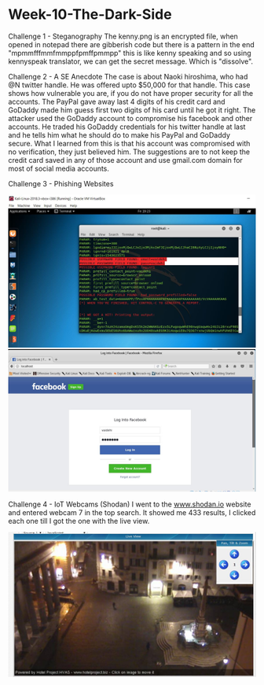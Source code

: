 # Week-10-The-Dark-Side
Challenge 1 - Steganography
The kenny.png is an encrypted file, when opened in notepad there are gibberish code but there is a pattern in the end "mpmmfffmmfmmppfpmffpmmpp" this is like kenny speaking and so using kennyspeak translator, we can get the secret message. Which is "dissolve".

Challenge 2 - A SE Anecdote
The case is about Naoki hiroshima, who had @N twitter handle. He was offered upto $50,000 for that handle. This case shows how vulnerable you are, if you do not have proper security for all the accounts. The PayPal gave away last 4 digits of his credit card and GoDaddy made him guess first two digits of his card until he got it right. The attacker used the GoDaddy account to compromise his facebook and other accounts. He traded his GoDaddy credentials for his twitter handle at last and he tells him what he should do to make his PayPal and GoDaddy secure. What I learned from this is that his account was compromised with no verification, they just believed him. The suggestions are to not keep the credit card saved in any of those account and use gmail.com domain for most of social media accounts.

Challenge 3 - Phishing Websites

<img src="https://github.com/vaidehirana/Week-10-The-Dark-Side/blob/master/Credentials.JPG" width="800">

<img src="https://github.com/vaidehirana/Week-10-The-Dark-Side/blob/master/Localhost.JPG" width="800">

Challenge 4 - IoT Webcams (Shodan)
I went to the www.shodan.io website and entered webcam 7 in the top search. It showed me 433 results, I clicked each one till I got the one with the live view.

<img src="https://github.com/vaidehirana/Week-10-The-Dark-Side/blob/master/Webcam.JPG" width="800">
